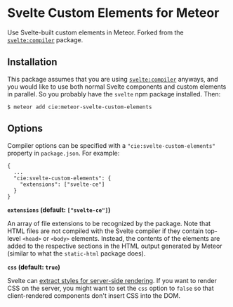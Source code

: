 # Svelte Custom Elements for Meteor

Use Svelte-built custom elements in Meteor. Forked from the [`svelte:compiler`](https://github.com/meteor-svelte/meteor-svelte) package.

## Installation

This package assumes that you are using [`svelte:compiler`](https://github.com/meteor-svelte/meteor-svelte) anyways, and you would like to use both normal Svelte components and custom elements in parallel. So you probably have the `svelte` npm package installed. Then:

```
$ meteor add cie:meteor-svelte-custom-elements
```

## Options

Compiler options can be specified with a `"cie:svelte-custom-elements"` property in `package.json`. For example:

```
{
  ...
  "cie:svelte-custom-elements": {
    "extensions": ["svelte-ce"]
  }
}
```

**`extensions` (default: `["svelte-ce"]`)**

An array of file extensions to be recognized by the package.
Note that HTML files are not compiled with the Svelte compiler if they contain top-level `<head>` or `<body>` elements.
Instead, the contents of the elements are added to the respective sections in the HTML output generated by Meteor (similar to what the `static-html` package does).

**`css` (default: `true`)**

Svelte can [extract styles for server-side rendering](https://svelte.dev/docs#Server-side_component_API).
If you want to render CSS on the server, you might want to set the `css` option to `false` so that client-rendered components don't insert CSS into the DOM.

